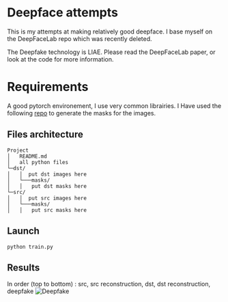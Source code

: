 # Deepface attempts

This is my attempts at making relatively good deepface.
I base myself on the DeepFaceLab repo which was recently deleted.

The Deepfake technology is LIAE. Please read the DeepFaceLab paper, or look at the code for more information.


# Requirements

A good pytorch environement, I use very common librairies.
I Have used the following [repo](https://github.com/willyfh/farl-face-segmentation) to generate the masks for the images. 


## Files architecture
```
Project
│   README.md
│   all python files
└─dst/
│   │  put dst images here
│   └───masks/
│   │   put dst masks here
└─src/
│   │  put src images here
│   └───masks/
│   │   put src masks here
```

## Launch

```python train.py```


## Results 
In order (top to bottom) : src, src reconstruction, dst, dst reconstruction, deepfake
![Deepfake](assets/example.png)
